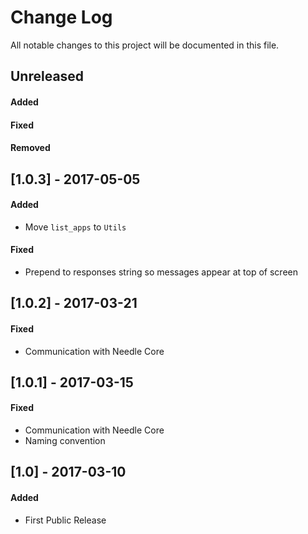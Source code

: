 # Change Log

All notable changes to this project will be documented in this file.


## Unreleased
#### Added
#### Fixed
#### Removed



## [1.0.3] - 2017-05-05
#### Added
- Move `list_apps` to `Utils`

#### Fixed
- Prepend to responses string so messages appear at top of screen



## [1.0.2] - 2017-03-21
#### Fixed
- Communication with Needle Core



## [1.0.1] - 2017-03-15
#### Fixed
- Communication with Needle Core
- Naming convention



## [1.0] - 2017-03-10
#### Added
- First Public Release